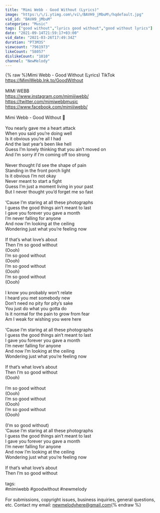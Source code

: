 ```yaml
---
title: "Mimi Webb - Good Without (Lyrics)"
image: "https:\/\/i.ytimg.com\/vi\/BAVH9_jMbuM\/hqdefault.jpg"
vid_id: "BAVH9_jMbuM"
categories: "Music"
tags: ["good without","lyrics good without","good without lyrics"]
date: "2021-09-14T21:59:17+03:00"
vid_date: "2021-03-26T17:49:34Z"
duration: "PT3M3S"
viewcount: "7961973"
likeCount: "58057"
dislikeCount: "1010"
channel: "NewMelody"
---
```

{% raw %}Mimi Webb - Good Without (Lyrics) TikTok<br /><a rel="nofollow" target="blank" href="https://MimiWebb.lnk.to/GoodWithout">https://MimiWebb.lnk.to/GoodWithout</a><br /><br />MIMI WEBB<br /><a rel="nofollow" target="blank" href="https://www.instagram.com/mimiiiwebb/​">https://www.instagram.com/mimiiiwebb/​</a><br /><a rel="nofollow" target="blank" href="https://twitter.com/mimiwebbmusic">https://twitter.com/mimiwebbmusic</a><br /><a rel="nofollow" target="blank" href="https://www.facebook.com/mimiiiwebb/">https://www.facebook.com/mimiiiwebb/</a><br /><br />Mimi Webb - Good Without 🎤<br /><br />You nearly gave me a heart attack<br />When you said you’re doing well<br />Is it obvious you’re all I had<br />And the last year’s been like hell<br />Guess I’m lonely thinking that you ain’t moved on<br />And I’m sorry if I’m coming off too strong<br /><br />Never thought I’d see the shape of pain<br />Standing in the front porch light<br />Is it obvious I’m not okay<br />Never meant to start a fight<br />Guess I’m just a moment living in your past<br />But I never thought you’d forget me so fast<br /><br />‘Cause I’m staring at all these photographs<br />I guess the good things ain’t meant to last<br />I gave you forever you gave a month<br />I’m never falling for anyone<br />And now I’m looking at the ceiling<br />Wondering just what you’re feeling now<br /><br />If that’s what love’s about<br />Then I’m so good without <br />(Oooh)<br />I’m so good without<br />(Oooh)<br />I’m so good without<br />(Oooh)<br />I’m so good without<br />(Oooh)<br /><br />I know you probably won’t relate<br />I heard you met somebody new<br />Don’t need no pity for pity’s sake<br />You just do what you gotta do<br />Is it normal for the pain to grow from fear<br />Am I weak for wishing you were here<br /><br />‘Cause I’m staring at all these photographs<br />I guess the good things ain’t meant to last<br />I gave you forever you gave a month<br />I’m never falling for anyone<br />And now I’m looking at the ceiling<br />Wondering just what you’re feeling now<br /><br />If that’s what love’s about<br />Then I’m so good without <br />(Oooh)<br /><br />I’m so good without<br />(Oooh)<br />I’m so good without<br />(Oooh)<br />I’m so good without<br />(Oooh)<br /><br />(I’m so good without)<br />‘Cause I’m staring at all these photographs<br />I guess the good things ain’t meant to last<br />I gave you forever you gave a month<br />I’m never falling for anyone<br />And now I’m looking at the ceiling<br />Wondering just what you’re feeling now<br /><br />If that’s what love’s about<br />Then I’m so good without<br /><br />tags:<br />#mimiwebb #goodwithout #newmelody<br /><br />For submissions, copyright issues, business inquiries, general questions, etc. Contact my email: newmelodyhere@gmail.com{% endraw %}
